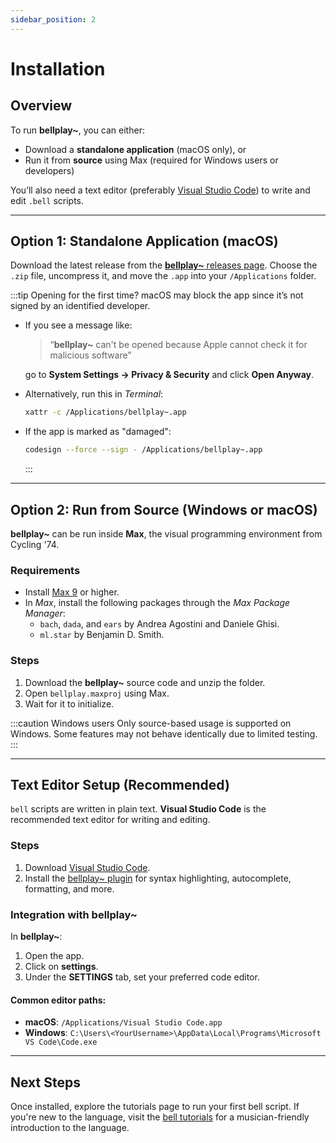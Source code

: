 ```yaml
---
sidebar_position: 2
---
```


# Installation

## Overview

To run **bellplay~**, you can either:

- Download a **standalone application** (macOS only), or
- Run it from **source** using Max (required for Windows users or developers)

You’ll also need a text editor (preferably [Visual Studio Code](https://code.visualstudio.com/)) to write and edit `.bell` scripts.

---

## Option 1: Standalone Application (macOS)

Download the latest release from the [**bellplay~** releases page](https://github.com/felipetovarhenao/bellplay/releases/latest). Choose the `.zip` file, uncompress it, and move the `.app` into your `/Applications` folder.

:::tip Opening for the first time?
macOS may block the app since it’s not signed by an identified developer.

- If you see a message like:

  > “**bellplay~** can't be opened because Apple cannot check it for malicious software”

  go to **System Settings → Privacy & Security** and click **Open Anyway**.

- Alternatively, run this in _Terminal_:
  ```bash
  xattr -c /Applications/bellplay~.app
  ```

* If the app is marked as "damaged":

  ```bash
  codesign --force --sign - /Applications/bellplay~.app
  ```

  :::

---

## Option 2: Run from Source (Windows or macOS)

**bellplay~** can be run inside **Max**, the visual programming environment from Cycling '74.

### Requirements

- Install [Max 9](https://cycling74.com/downloads) or higher.
- In _Max_, install the following packages through the _Max Package Manager_:
  - `bach`, `dada`, and `ears` by Andrea Agostini and Daniele Ghisi.
  - `ml.star` by Benjamin D. Smith.

### Steps

1. Download the **bellplay~** source code and unzip the folder.
2. Open `bellplay.maxproj` using Max.
3. Wait for it to initialize.

:::caution Windows users
Only source-based usage is supported on Windows. Some features may not behave identically due to limited testing.
:::

---

## Text Editor Setup (Recommended)

`bell` scripts are written in plain text. **Visual Studio Code** is the recommended text editor for writing and editing.

### Steps

1. Download [Visual Studio Code](https://code.visualstudio.com/).
2. Install the [bellplay~ plugin](https://marketplace.visualstudio.com/items?itemName=tovarhenao.bellplay-plugin) for syntax highlighting, autocomplete, formatting, and more.

### Integration with **bellplay~**

In **bellplay~**:

1. Open the app.
2. Click on **settings**.
3. Under the **SETTINGS** tab, set your preferred code editor.

#### Common editor paths:

- **macOS**: `/Applications/Visual Studio Code.app`
- **Windows**: `C:\Users\<YourUsername>\AppData\Local\Programs\Microsoft VS Code\Code.exe`

---

## Next Steps

Once installed, explore the tutorials page to run your first bell script.
If you're new to the language, visit the [bell tutorials](https://felipetovarhenao.github.io/bell-tutorials) for a musician-friendly introduction to the language.
